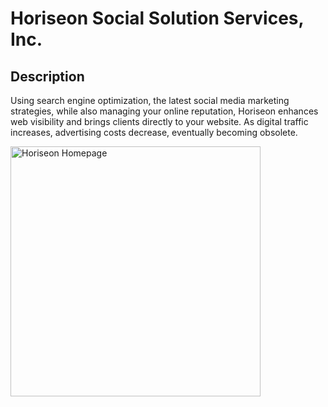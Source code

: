 # Horiseon Social Solution Services, Inc.


## Description 

Using search engine optimization, the latest social media marketing strategies, while also managing your online reputation, Horiseon enhances web visibility and brings clients directly to your website. As digital traffic increases, advertising costs decrease, eventually becoming obsolete.

<a href="horiseon-home.png">
    <img src="horiseon-home.png" alt="Horiseon Homepage" width="400">
